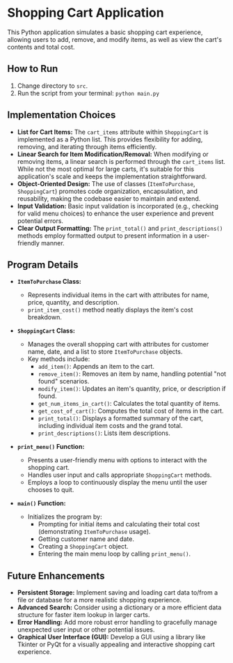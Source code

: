 # Shopping Cart Application

This Python application simulates a basic shopping cart experience, allowing users to add, remove, and modify items, as well as view the cart's contents and total cost.

## How to Run

1. Change directory to `src`.
2. Run the script from your terminal: `python main.py`

## Implementation Choices

- **List for Cart Items:** The `cart_items` attribute within `ShoppingCart` is implemented as a Python list. This provides flexibility for adding, removing, and iterating through items efficiently.
- **Linear Search for Item Modification/Removal:**  When modifying or removing items, a linear search is performed through the `cart_items` list. While not the most optimal for large carts, it's suitable for this application's scale and keeps the implementation straightforward.
- **Object-Oriented Design:** The use of classes (`ItemToPurchase`, `ShoppingCart`) promotes code organization, encapsulation, and reusability, making the codebase easier to maintain and extend.
- **Input Validation:** Basic input validation is incorporated (e.g., checking for valid menu choices) to enhance the user experience and prevent potential errors.
- **Clear Output Formatting:** The `print_total()` and `print_descriptions()` methods employ formatted output to present information in a user-friendly manner.

## Program Details

- **`ItemToPurchase` Class:**
    - Represents individual items in the cart with attributes for name, price, quantity, and description.
    - `print_item_cost()` method neatly displays the item's cost breakdown.

- **`ShoppingCart` Class:**
    - Manages the overall shopping cart with attributes for customer name, date, and a list to store `ItemToPurchase` objects.
    - Key methods include:
        - `add_item()`: Appends an item to the cart.
        - `remove_item()`: Removes an item by name, handling potential "not found" scenarios.
        - `modify_item()`: Updates an item's quantity, price, or description if found.
        - `get_num_items_in_cart()`: Calculates the total quantity of items.
        - `get_cost_of_cart()`: Computes the total cost of items in the cart.
        - `print_total()`: Displays a formatted summary of the cart, including individual item costs and the grand total.
        - `print_descriptions()`: Lists item descriptions.

- **`print_menu()` Function:**
    - Presents a user-friendly menu with options to interact with the shopping cart.
    - Handles user input and calls appropriate `ShoppingCart` methods.
    - Employs a loop to continuously display the menu until the user chooses to quit.

- **`main()` Function:**
    - Initializes the program by:
        - Prompting for initial items and calculating their total cost (demonstrating `ItemToPurchase` usage).
        - Getting customer name and date.
        - Creating a `ShoppingCart` object.
        - Entering the main menu loop by calling `print_menu()`.

## Future Enhancements

- **Persistent Storage:** Implement saving and loading cart data to/from a file or database for a more realistic shopping experience.
- **Advanced Search:** Consider using a dictionary or a more efficient data structure for faster item lookup in larger carts.
- **Error Handling:** Add more robust error handling to gracefully manage unexpected user input or other potential issues.
- **Graphical User Interface (GUI):** Develop a GUI using a library like Tkinter or PyQt for a visually appealing and interactive shopping cart experience.
